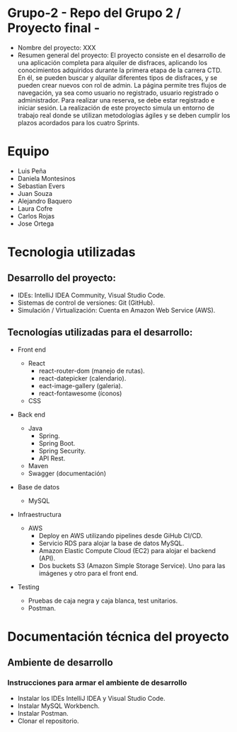 # Grupo-2 - Repo del Grupo 2 / Proyecto final -

* Nombre del proyecto: XXX
* Resumen general del proyecto: El proyecto consiste en el desarrollo de una aplicación completa para alquiler de disfraces, aplicando los conocimientos adquiridos durante la primera etapa de la carrera CTD. En él, se pueden buscar y alquilar diferentes tipos de disfraces, y se pueden crear nuevos con rol de admin. La página permite tres flujos de navegación, ya sea como usuario no registrado, usuario registrado o administrador. Para realizar una reserva, se debe estar registrado e iniciar sesión. La realización de este proyecto simula un entorno de trabajo real donde se utilizan metodologías ágiles y se deben cumplir los plazos acordados para los cuatro Sprints.

# Equipo
  * Luis Peña
  * Daniela Montesinos
  * Sebastian Evers
  * Juan Souza
  * Alejandro Baquero
  * Laura Cofre
  * Carlos Rojas
  * Jose Ortega

# Tecnologia utilizadas
## Desarrollo del proyecto:

  * IDEs: IntelliJ IDEA Community, Visual Studio Code.
  * Sistemas de control de versiones: Git (GitHub).
  * Simulación / Virtualización: Cuenta en Amazon Web Service (AWS).

## Tecnologías utilizadas para el desarrollo:

  * Front end
      - React
          + react-router-dom (manejo de rutas).
          + react-datepicker (calendario).
          + eact-image-gallery (galeria).
          + react-fontawesome (íconos)
      - CSS

  * Back end
      - Java
          + Spring.
          + Spring Boot.
          + Spring Security.
          + API Rest.
      - Maven
      - Swagger (documentación)

  * Base de datos
      - MySQL

  * Infraestructura
      - AWS
          + Deploy en AWS utilizando pipelines desde GiHub CI/CD.
          + Servicio RDS para alojar la base de datos MySQL.
          + Amazon Elastic Compute Cloud (EC2) para alojar el backend (API).
          + Dos buckets S3 (Amazon Simple Storage Service). Uno para las imágenes y otro para el front end.

  * Testing
      - Pruebas de caja negra y caja blanca, test unitarios.
      - Postman.

# Documentación técnica del proyecto
## Ambiente de desarrollo
### Instrucciones para armar el ambiente de desarrollo

   * Instalar los IDEs IntelliJ IDEA y Visual Studio Code.
   * Instalar MySQL Workbench.
   * Instalar Postman.
   * Clonar el repositorio.

